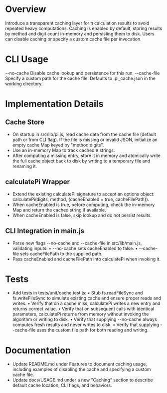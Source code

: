 # Overview
Introduce a transparent caching layer for π calculation results to avoid repeated heavy computations. Caching is enabled by default, storing results by method and digit count in-memory and persisting them to disk. Users can disable caching or specify a custom cache file per invocation.

# CLI Usage
--no-cache
    Disable cache lookup and persistence for this run.
--cache-file <path>
    Specify a custom path for the cache file. Defaults to .pi_cache.json in the working directory.

# Implementation Details

## Cache Store
- On startup in src/lib/pi.js, read cache data from the cache file (default path or from CLI flag). If the file is missing or invalid JSON, initialize an empty cache Map keyed by "method:digits".
- Use an in-memory Map to track cached π strings.
- After computing a missing entry, store it in memory and atomically write the full cache object back to disk by writing to a temporary file and renaming it.

## calculatePi Wrapper
- Extend the existing calculatePi signature to accept an options object: calculatePi(digits, method, {cacheEnabled = true, cacheFilePath}).
- When cacheEnabled is true, before computing, check the in-memory Map and return the cached string if available.
- When cacheEnabled is false, skip lookup and do not persist results.

## CLI Integration in main.js
- Parse new flags --no-cache and --cache-file in src/lib/main.js, validating inputs:
    • --no-cache sets cacheEnabled to false.
    • --cache-file <path> sets cacheFilePath to the supplied path.
- Pass cacheEnabled and cacheFilePath into calculatePi when invoking it.

# Tests
- Add tests in tests/unit/cache.test.js:
    • Stub fs.readFileSync and fs.writeFileSync to simulate existing cache and ensure proper reads and writes.
    • Verify that on a cache miss, calculatePi writes a new entry and returns correct value.
    • Verify that on subsequent calls with identical parameters, calculatePi returns from memory without invoking the algorithm or writing to disk.
    • Verify that supplying --no-cache always computes fresh results and never writes to disk.
    • Verify that supplying --cache-file uses the custom file path for both reading and writing.

# Documentation
- Update README.md under Features to document caching usage, including examples of disabling the cache and specifying a custom cache file.
- Update docs/USAGE.md under a new "Caching" section to describe default cache location, CLI flags, and behaviors.